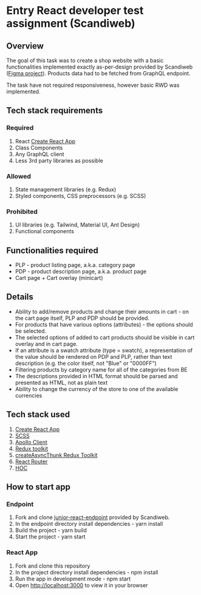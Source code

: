 # Entry React developer test assignment (Scandiweb)

## Overview

The goal of this task was to create a shop website with a basic functionalities implemented exactly as-per-design provided by Scandiweb ([Figma project](https://www.figma.com/file/MSyCAqVy1UgNap0pvqH6H3/Junior-Frontend-Test-Designs-(Public)?node-id=150%3A747)). Products data had to be fetched from GraphQL endpoint.

The task have not required responsiveness, however basic RWD was implemented.

## Tech stack requirements

### Required
1. React [Create React App](https://github.com/facebook/create-react-app)
2. Class Components
3. Any GraphQL client
4. Less 3rd party libraries as possible

### Allowed
1. State management libraries (e.g. Redux)
2. Styled components, CSS preprocessors (e.g. SCSS)

### Prohibited
1. UI libraries (e.g. Tailwind, Material UI, Ant Design)
2. Functional components

## Functionalities required

- PLP - product listing page, a.k.a. category page
- PDP - product description page, a.k.a. product page
- Cart page + Cart overlay (minicart)

## Details

- Ability to add/remove products and change their amounts in cart - on the cart page itself, PLP and PDP should be provided.
- For products that have various options (attributes) - the options should be selected.
- The selected options of added to cart products should be visible in cart overlay and in cart page.
- If an attribute is a swatch attribute (type = swatch), a representation of the value should be rendered on PDP and PLP, rather than text description (e.g. the color itself, not "Blue" or "0000FF")
- Filtering products by category name for all of the categories from BE
- The descriptions provided in HTML format should be parsed and presented as HTML, not as plain text
- Ability to change the currency of the store to one of the available currencies

## Tech stack used

1. [Create React App](https://github.com/facebook/create-react-app)
2. [SCSS](https://sass-lang.com/)
3. [Apollo Client](https://www.apollographql.com/docs/react/)
4. [Redux toolkit](https://redux-toolkit.js.org/introduction/getting-started)
5. [createAsyncThunk Redux Toolkit](https://redux-toolkit.js.org/api/createAsyncThunk)
6. [React Router](https://reactrouter.com/en/main)
7. [HOC](https://legacy.reactjs.org/docs/higher-order-components)

## How to start app

### Endpoint
1. Fork and clone [junior-react-endpoint](https://github.com/scandiweb/junior-react-endpoint) provided by Scandiweb.
2. In the endpoint directory install dependencies - yarn install
3. Build the project - yarn build
4. Start the project - yarn start

### React App
1. Fork and clone this repository
2. In the project directory install dependencies - npm install
3. Run the app in development mode - npm start
4. Open [http://localhost:3000](http://localhost:3000) to view it in your browser
